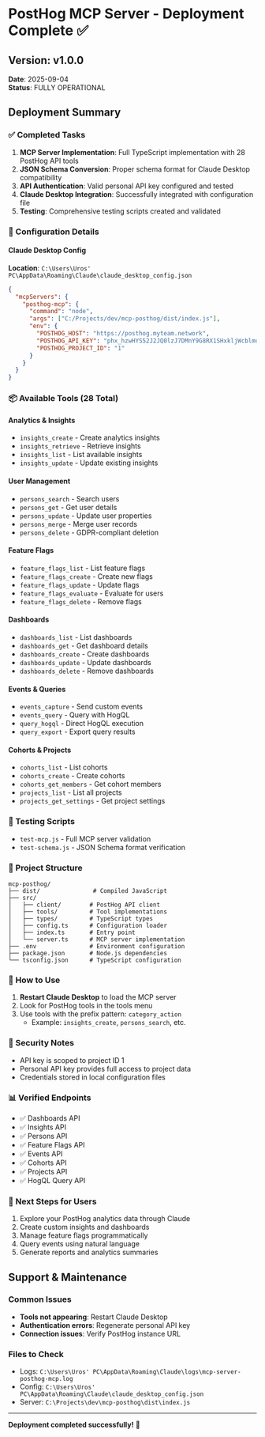 # PostHog MCP Server - Deployment Complete ✅

## Version: v1.0.0
**Date**: 2025-09-04  
**Status**: FULLY OPERATIONAL

## Deployment Summary

### ✅ Completed Tasks
1. **MCP Server Implementation**: Full TypeScript implementation with 28 PostHog API tools
2. **JSON Schema Conversion**: Proper schema format for Claude Desktop compatibility
3. **API Authentication**: Valid personal API key configured and tested
4. **Claude Desktop Integration**: Successfully integrated with configuration file
5. **Testing**: Comprehensive testing scripts created and validated

### 🔧 Configuration Details

#### Claude Desktop Config
**Location**: `C:\Users\Uros' PC\AppData\Roaming\Claude\claude_desktop_config.json`
```json
{
  "mcpServers": {
    "posthog-mcp": {
      "command": "node",
      "args": ["C:/Projects/dev/mcp-posthog/dist/index.js"],
      "env": {
        "POSTHOG_HOST": "https://posthog.myteam.network",
        "POSTHOG_API_KEY": "phx_hzwHYS52J2JQ0lzJ7DMnY9G8RX1SHxkljWcblmuRaBeGrJv",
        "POSTHOG_PROJECT_ID": "1"
      }
    }
  }
}
```

### 📦 Available Tools (28 Total)

#### Analytics & Insights
- `insights_create` - Create analytics insights
- `insights_retrieve` - Retrieve insights
- `insights_list` - List available insights
- `insights_update` - Update existing insights

#### User Management
- `persons_search` - Search users
- `persons_get` - Get user details
- `persons_update` - Update user properties
- `persons_merge` - Merge user records
- `persons_delete` - GDPR-compliant deletion

#### Feature Flags
- `feature_flags_list` - List feature flags
- `feature_flags_create` - Create new flags
- `feature_flags_update` - Update flags
- `feature_flags_evaluate` - Evaluate for users
- `feature_flags_delete` - Remove flags

#### Dashboards
- `dashboards_list` - List dashboards
- `dashboards_get` - Get dashboard details
- `dashboards_create` - Create dashboards
- `dashboards_update` - Update dashboards
- `dashboards_delete` - Remove dashboards

#### Events & Queries
- `events_capture` - Send custom events
- `events_query` - Query with HogQL
- `query_hogql` - Direct HogQL execution
- `query_export` - Export query results

#### Cohorts & Projects
- `cohorts_list` - List cohorts
- `cohorts_create` - Create cohorts
- `cohorts_get_members` - Get cohort members
- `projects_list` - List all projects
- `projects_get_settings` - Get project settings

### 🧪 Testing Scripts
- `test-mcp.js` - Full MCP server validation
- `test-schema.js` - JSON Schema format verification

### 📝 Project Structure
```
mcp-posthog/
├── dist/               # Compiled JavaScript
├── src/               
│   ├── client/        # PostHog API client
│   ├── tools/         # Tool implementations
│   ├── types/         # TypeScript types
│   ├── config.ts      # Configuration loader
│   ├── index.ts       # Entry point
│   └── server.ts      # MCP server implementation
├── .env               # Environment configuration
├── package.json       # Node.js dependencies
└── tsconfig.json      # TypeScript configuration
```

### 🚀 How to Use

1. **Restart Claude Desktop** to load the MCP server
2. Look for PostHog tools in the tools menu
3. Use tools with the prefix pattern: `category_action`
   - Example: `insights_create`, `persons_search`, etc.

### 🔐 Security Notes
- API key is scoped to project ID 1
- Personal API key provides full access to project data
- Credentials stored in local configuration files

### 📊 Verified Endpoints
- ✅ Dashboards API
- ✅ Insights API  
- ✅ Persons API
- ✅ Feature Flags API
- ✅ Events API
- ✅ Cohorts API
- ✅ Projects API
- ✅ HogQL Query API

### 🎯 Next Steps for Users
1. Explore your PostHog analytics data through Claude
2. Create custom insights and dashboards
3. Manage feature flags programmatically
4. Query events using natural language
5. Generate reports and analytics summaries

## Support & Maintenance

### Common Issues
- **Tools not appearing**: Restart Claude Desktop
- **Authentication errors**: Regenerate personal API key
- **Connection issues**: Verify PostHog instance URL

### Files to Check
- Logs: `C:\Users\Uros' PC\AppData\Roaming\Claude\logs\mcp-server-posthog-mcp.log`
- Config: `C:\Users\Uros' PC\AppData\Roaming\Claude\claude_desktop_config.json`
- Server: `C:\Projects\dev\mcp-posthog\dist\index.js`

---
**Deployment completed successfully!** 🎉